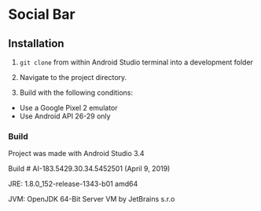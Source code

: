 # Social Bar

## Installation

1. `git clone` from within Android Studio terminal into a development folder

2. Navigate to the project directory.

3. Build with the following conditions:
- Use a Google Pixel 2 emulator
- Use Android API 26-29 only

### Build
Project was made with Android Studio 3.4

Build # AI-183.5429.30.34.5452501 (April 9, 2019)

JRE: 1.8.0_152-release-1343-b01 amd64

JVM: OpenJDK 64-Bit Server VM by JetBrains s.r.o
